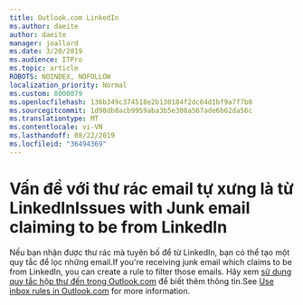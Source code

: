 ```yaml
---
title: Outlook.com LinkedIn
ms.author: daeite
author: daeite
manager: joallard
ms.date: 3/20/2019
ms.audience: ITPro
ms.topic: article
ROBOTS: NOINDEX, NOFOLLOW
localization_priority: Normal
ms.custom: 8000079
ms.openlocfilehash: 136b349c374518e2b130184f2dc64d1bf9a7f7b0
ms.sourcegitcommit: 1d98db8acb9959aba3b5e308a567ade6b62da56c
ms.translationtype: MT
ms.contentlocale: vi-VN
ms.lasthandoff: 08/22/2019
ms.locfileid: "36494369"
---
```

# <a name="issues-with-junk-email-claiming-to-be-from-linkedin"></a><span data-ttu-id="438e5-102">Vấn đề với thư rác email tự xưng là từ LinkedIn</span><span class="sxs-lookup"><span data-stu-id="438e5-102">Issues with Junk email claiming to be from LinkedIn</span></span>

<span data-ttu-id="438e5-103">Nếu bạn nhận được thư rác mà tuyên bố để từ LinkedIn, bạn có thể tạo một quy tắc để lọc những email.</span><span class="sxs-lookup"><span data-stu-id="438e5-103">If you're receiving junk email which claims to be from LinkedIn, you can create a rule to filter those emails.</span></span>
<span data-ttu-id="438e5-104">Hãy xem [sử dụng quy tắc hộp thư đến trong Outlook.com](https://aka.ms/OutlookComInboxRules) để biết thêm thông tin.</span><span class="sxs-lookup"><span data-stu-id="438e5-104">See [Use inbox rules in Outlook.com](https://aka.ms/OutlookComInboxRules) for more information.</span></span>


